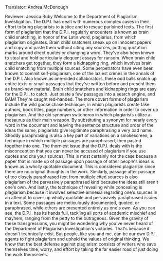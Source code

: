 

Translator: Andrea McDonough

Reviewer: Jessica Ruby
Welcome to the Department of Plagiarism Investigation.
The D.P.I. has dealt with numerous complex cases
in their effort to bring plagiarists to justice
and to rescue purloined texts.
The first form of plagiarism
that the D.P.I. regularly encounters
is known as brain child snatching,
in honor of the Latin word, plagiarius,
from which plagiarism originates.
Brain child snatchers sneak up on innocent papers
and copy and paste them
without citing any sources,
putting quotation marks around direct quotes
or changing a word.
They&#39;ve also been known to steal and hold
particularly eloquent essays for ransom.
When brain child snatchers get together,
they form a kidnapping ring,
which involves brain child snatching
from multiple sources.
Some perpetrators have even been known
to commit self-plagiarism,
one of the laziest crimes in the annals of the D.P.I.
Also known as one-sided collaborators,
these odd balls snatch up entire texts
or small passages that they&#39;ve written before
and present them as brand-new material.
Brain child snatchers and kidnapping rings
are easy for the D.P.I. to catch.
Just paste a few passages into a search engine,
and BAM!
They&#39;re caught red-handed.
The more covert forms of plagiarism
include the wild goose chase technique,
in which plagiarists create fake authors,
book titles,
page numbers,
or other information
in order to cover up plagiarism.
And the old synonym switcheroo
in which plagiarists utilize a thesaurus
as their main weapon.
By substituting a synonym
for nearly every word in the document
and leaving the sentence structure
and order of the ideas the same,
plagiarists give legitimate paraphrasing
a very bad name.
Shoddy paraphrasing is also a key part
of variations on a smokescreen,
a technique in which multiple passages
are paraphrased,
then pasted together into one.
The thorniest issue that the D.P.I. deals with
is the misconception
that you can never be accused of plagiarism
if you use quotes and cite your sources.
This is most certainly not the case
because a paper that is made up
of passage upon passage of other people&#39;s ideas
is known as a wholly quotable document.
This is considered plagiarism
since there are no original thoughts in the work.
Similarly, passage after passage
of too closely paraphrased text from multiple cited sources
is also plagiarism of the pervasively paraphrased kind
because the ideas still aren&#39;t one&#39;s own.
And lastly, the technique of revealing while concealing
is plagiarism because it involves selective amnesia
regarding one&#39;s sources
in an attempt to cover up wholly quotable
and pervasively paraphrased issues in a text.
Some passages are meticulously documented,
quoted,
or paraphrased,
while others are presented entirely as one&#39;s own.
As you can see, the D.P.I. has its hands full,
tackling all sorts of academic mischief and mayhem,
ranging from the petty to the outrageous.
Given the gravity of these transgressions,
you might be wondering why you&#39;ve never heard
of the Department of Plagiarism Investigation&#39;s victories.
That&#39;s because it doesn&#39;t technically exist.
But people, like you and me, can be our own D.P.I. agents
to fight plagiarism
and uphold the values of original thinking.
We know that the best defense against plagiarism
consists of writers who save themselves
time, worry, and effort
by taking the far easier road
of just doing the work themselves.
